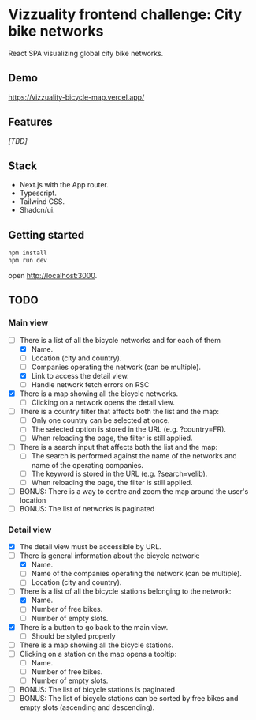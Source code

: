 # Vizzuality frontend challenge: City bike networks

React SPA visualizing global city bike networks.

## Demo

https://vizzuality-bicycle-map.vercel.app/

## Features

_[TBD]_

## Stack

- Next.js with the App router.
- Typescript.
- Tailwind CSS.
- Shadcn/ui.

## Getting started

```bash
npm install
npm run dev
```

open [http://localhost:3000](http://localhost:3000).

## TODO

### Main view

- [ ] There is a list of all the bicycle networks and for each of them
  - [x] Name.
  - [ ] Location (city and country).
  - [ ] Companies operating the network (can be multiple).
  - [x] Link to access the detail view.
  - [ ] Handle network fetch errors on RSC
- [x] There is a map showing all the bicycle networks.
  - [ ] Clicking on a network opens the detail view.
- [ ] There is a country filter that affects both the list and the map:
  - [ ] Only one country can be selected at once.
  - [ ] The selected option is stored in the URL (e.g. ?country=FR).
  - [ ] When reloading the page, the filter is still applied.
- [ ] There is a search input that affects both the list and the map:
  - [ ] The search is performed against the name of the networks and name of the operating companies.
  - [ ] The keyword is stored in the URL (e.g. ?search=velib).
  - [ ] When reloading the page, the filter is still applied.
- [ ] BONUS: There is a way to centre and zoom the map around the user's location
- [ ] BONUS: The list of networks is paginated

### Detail view

- [x] The detail view must be accessible by URL.
- [ ] There is general information about the bicycle network:
  - [x] Name.
  - [ ] Name of the companies operating the network (can be multiple).
  - [ ] Location (city and country).
- [ ] There is a list of all the bicycle stations belonging to the network:
  - [x] Name.
  - [ ] Number of free bikes.
  - [ ] Number of empty slots.
- [x] There is a button to go back to the main view.
  - [ ] Should be styled properly
- [ ] There is a map showing all the bicycle stations.
- [ ] Clicking on a station on the map opens a tooltip:
  - [ ] Name.
  - [ ] Number of free bikes.
  - [ ] Number of empty slots.
- [ ] BONUS: The list of bicycle stations is paginated
- [ ] BONUS: The list of bicycle stations can be sorted by free bikes and empty slots (ascending and descending).
